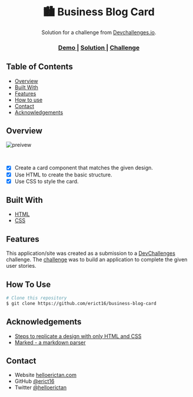 <!-- Please update value in the {}  -->

<h1 align="center">🏙️ Business Blog Card</h1>

<div align="center">
   Solution for a challenge from  <a href="http://devchallenges.io" target="_blank">Devchallenges.io</a>.
</div>

<div align="center">
  <h3>
    <a href="https://erict16.github.io/business-blog-card/">
      Demo
    </a>
    <span> | </span>
    <a href="https://devchallenges.io/solution/3490">
      Solution
    </a>
    <span> | </span>
    <a href="https://devchallenges.io/challenge/28">
      Challenge
    </a>
  </h3>
</div>

<!-- TABLE OF CONTENTS -->

## Table of Contents

- [Overview](#overview)
- [Built With](#built-with)
- [Features](#features)
- [How to use](#how-to-use)
- [Contact](#contact)
- [Acknowledgements](#acknowledgements)

<!-- OVERVIEW -->

## Overview

![preivew](https://github.com/erict16/business-blog-card/assets/83531295/c5b5feeb-26c8-484f-8d9d-ad5f56ce4ecb)


<br/>

- [x] Create a card component that matches the given design.
- [x] Use HTML to create the basic structure.
- [x] Use CSS to style the card.

## Built With

<!-- This section should list any major frameworks that you built your project using. Here are a few examples.-->

- [HTML](https://developer.mozilla.org/en-US/docs/Learn/Getting_started_with_the_web/HTML_basics)
- [CSS](https://web.dev/learn/css)

## Features

<!-- List the features of your application or follow the template. Don't share the figma file here :) -->

This application/site was created as a submission to a [DevChallenges](https://devchallenges.io/challenges) challenge. The [challenge](https://devchallenges.io/challenge/28) was to build an application to complete the given user stories.



## How To Use

<!-- Example: -->

```bash
# Clone this repository
$ git clone https://github.com/erict16/business-blog-card
```

## Acknowledgements

<!-- This section should list any articles or add-ons/plugins that helps you to complete the project. This is optional but it will help you in the future. For example: -->

- [Steps to replicate a design with only HTML and CSS](https://devchallenges-blogs.web.app/how-to-replicate-design/)
- [Marked - a markdown parser](https://github.com/chjj/marked)

## Contact

- Website [helloerictan.com](https://helloerictan.com)
- GitHub [@erict16](https://github.com/erict16)
- Twitter [@helloerictan](https://twitter.com/helloerictan)
